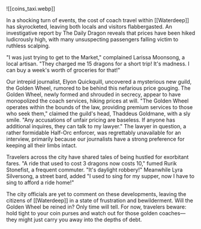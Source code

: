 ![[coins_taxi.webp]]

In a shocking turn of events, the cost of coach travel within [[Waterdeep]] has skyrocketed, leaving both locals and visitors flabbergasted. An investigative report by The Daily Dragon reveals that prices have been hiked ludicrously high, with many unsuspecting passengers falling victim to ruthless scalping.

"I was just trying to get to the Market," complained Larissa Moonsong, a local artisan. "They charged me 15 dragons for a short trip! It's madness. I can buy a week's worth of groceries for that!"

Our intrepid journalist, Elyon Quickquill, uncovered a mysterious new guild, the Golden Wheel, rumored to be behind this nefarious price gouging. The Golden Wheel, newly formed and shrouded in secrecy, appear to have monopolized the coach services, hiking prices at will. "The Golden Wheel operates within the bounds of the law, providing premium services to those who seek them," claimed the guild's head, Thaddeus Goldmane, with a sly smile. "Any accusations of unfair pricing are baseless. If anyone has additional inquires, they can talk to my lawyer." The lawyer in question, a rather formidable Half-Orc enforcer, was regrettably unavailable for an interview, primarily because our journalists have a strong preference for keeping all their limbs intact.

Travelers across the city have shared tales of being hustled for exorbitant fares. "A ride that used to cost 3 dragons now costs 10," fumed Rurik Stonefist, a frequent commuter. "It's daylight robbery!" Meanwhile Lyra Silversong, a street bard, added "I used to sing for my supper, now I have to sing to afford a ride home!"

The city officials are yet to comment on these developments, leaving the citizens of [[Waterdeep]] in a state of frustration and bewilderment. Will the Golden Wheel be reined in? Only time will tell. For now, travelers beware: hold tight to your coin purses and watch out for those golden coaches—they might just carry you away into the depths of debt.
